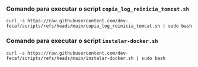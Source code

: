 ### Comando para executar o script `copia_log_reinicia_tomcat.sh`
`curl -s https://raw.githubusercontent.com/dev-fecaf/scripts/refs/heads/main/copia_log_reinicia_tomcat.sh | sudo bash`

### Comando para executar o script `instalar-docker.sh`
`curl -s https://raw.githubusercontent.com/dev-fecaf/scripts/refs/heads/main/instalar-docker.sh | sudo bash`
